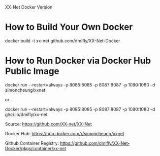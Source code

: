 XX-Net Docker Version

# How to Build Your Own Docker
docker build -t xx-net github.com/dmifly/XX-Net-Docker

# How to Run Docker via Docker Hub Public Image
docker run --restart=always -p 8085:8085 -p 8087:8087 -p 1080:1080 -d simoncheung/xxnet

or

docker run --restart=always -p 8085:8085 -p 8087:8087 -p 1080:1080 -d ghcr.io/dmifly/xx-net



Source:
https://github.com/XX-net/XX-Net

Docker Hub:
https://hub.docker.com/r/simoncheung/xxnet

Github Container Registry:
https://github.com/dmifly/XX-Net-Docker/pkgs/container/xx-net
